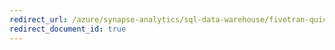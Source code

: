 ```yaml
---
redirect_url: /azure/synapse-analytics/sql-data-warehouse/fivetran-quickstart
redirect_document_id: true
---
```


